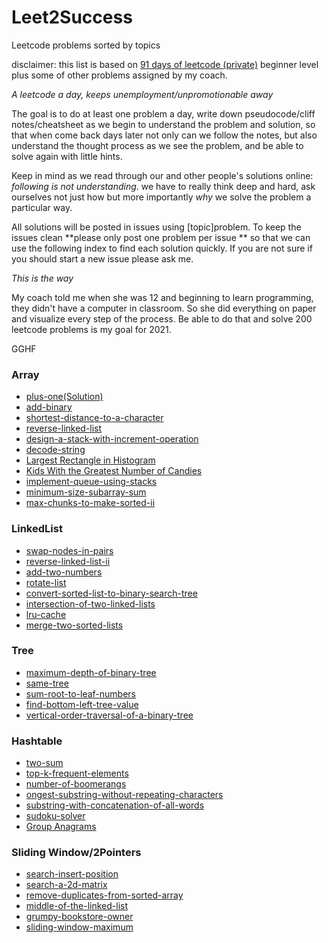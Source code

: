 # Leet2Success
Leetcode problems sorted by topics

disclaimer: this list is based on [91 days of leetcode (private)](https://github.com/leetcode-pp/91alg-2) beginner level plus some of other problems assigned by my coach.

*A leetcode a day, keeps unemployment/unpromotionable away*

The goal is to do at least one problem a day, write down pseudocode/cliff notes/cheatsheet as we begin to understand the problem and solution, so that when come back days later not only can we follow the notes, but also understand the thought process as we see the problem, and be able to solve again with little hints. 

Keep in mind as we read through our and other people's solutions online: *following is not understanding*. we have to really think deep and hard, ask ourselves not just how but more importantly *why* we solve the problem a particular way. 

All solutions will be posted in issues using [topic]problem. To keep the issues clean **please only post one problem per issue ** so that we can use the following index to find each solution quickly. If you are not sure if you should start a new issue please ask me.


*This is the way*

My coach told me when she was 12 and beginning to learn programming, they didn't have a computer in classroom. So she did everything on paper and visualize every step of the process. Be able to do that and solve 200 leetcode problems is my goal for 2021. 

GGHF



### Array
* [plus-one](https://leetcode.com/problems/plus-one/)[(Solution)](https://github.com/brdgcn/Leet2Success/issues/1)
* [add-binary](https://leetcode.com/problems/add-binary/)
* [shortest-distance-to-a-character](https://leetcode.com/problems/shortest-distance-to-a-character/)
* [reverse-linked-list](https://leetcode.com/problems/reverse-linked-list/)
* [design-a-stack-with-increment-operation](https://leetcode.com/problems/design-a-stack-with-increment-operation)
* [decode-string](https://leetcode.com/problems/decode-string/)
* [Largest Rectangle in Histogram](https://leetcode.com/problems/largest-rectangle-in-histogram/)
* [Kids With the Greatest Number of Candies](https://leetcode.com/problems/kids-with-the-greatest-number-of-candies/)
* [implement-queue-using-stacks](https://leetcode.com/problems/implement-queue-using-stacks/)
* [minimum-size-subarray-sum](https://leetcode.com/problems/minimum-size-subarray-sum/)
* [max-chunks-to-make-sorted-ii](https://leetcode.com/problems/max-chunks-to-make-sorted-ii/)

### LinkedList
* [swap-nodes-in-pairs](https://leetcode.com/problems/swap-nodes-in-pairs/) 
* [reverse-linked-list-ii](https://leetcode.com/problems/reverse-linked-list-ii/)
* [add-two-numbers](https://leetcode.com/problems/add-two-numbers/)
* [rotate-list](https://leetcode.com/problems/rotate-list/) 
* [convert-sorted-list-to-binary-search-tree](https://leetcode.com/problems/convert-sorted-list-to-binary-search-tree/)  
* [intersection-of-two-linked-lists](https://leetcode.com/problems/intersection-of-two-linked-lists/) 
* [lru-cache](https://leetcode.com/problems/lru-cache/) 
* [merge-two-sorted-lists](https://leetcode.com/problems/merge-two-sorted-lists/) 


### Tree
* [maximum-depth-of-binary-tree](https://leetcode.com/problems/maximum-depth-of-binary-tree/) 
* [same-tree](https://leetcode.com/problems/same-tree/) 
* [sum-root-to-leaf-numbers](https://leetcode.com/problems/sum-root-to-leaf-numbers) 
* [find-bottom-left-tree-value](https://leetcode.com/problems/find-bottom-left-tree-value/) 
* [vertical-order-traversal-of-a-binary-tree](https://leetcode.com/problems/vertical-order-traversal-of-a-binary-tree/) 

### Hashtable
* [two-sum](https://leetcode.com/problems/two-sum) 
* [top-k-frequent-elements](https://leetcode.com/problems/top-k-frequent-elements/) 
* [number-of-boomerangs](https://leetcode.com/problems/number-of-boomerangs)
* [ongest-substring-without-repeating-characters](https://leetcode.com/problems/longest-substring-without-repeating-characters/) 
* [substring-with-concatenation-of-all-words](https://leetcode.com/problems/substring-with-concatenation-of-all-words/) 
* [sudoku-solver](https://leetcode.com/problems/sudoku-solver/) 
* [Group Anagrams](https://leetcode.com/problems/group-anagrams/)

### Sliding Window/2Pointers
* [search-insert-position](https://leetcode.com/problems/search-insert-position/) 
* [search-a-2d-matrix](https://leetcode.com/problems/search-a-2d-matrix/) 
* [remove-duplicates-from-sorted-array](https://leetcode.com/problems/remove-duplicates-from-sorted-array/) 
* [middle-of-the-linked-list](https://leetcode.com/problems/middle-of-the-linked-list/) 
* [grumpy-bookstore-owner](https://leetcode.com/problems/grumpy-bookstore-owner/)
* [sliding-window-maximum](https://leetcode.com/problems/sliding-window-maximum/) 
